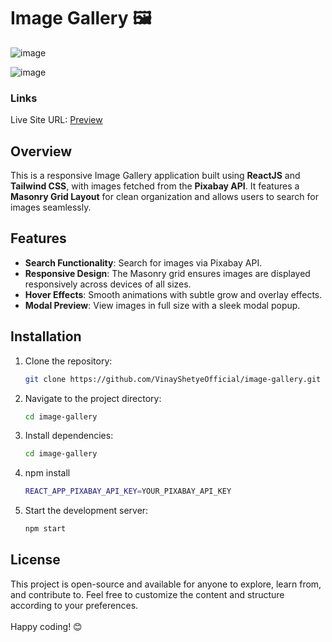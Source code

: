 # Image Gallery 🖼️  

![image](https://github.com/user-attachments/assets/82592bed-25b6-4ba0-8107-94974ea50efb)

![image](https://github.com/user-attachments/assets/7efc5499-3630-49e3-8a82-2db0fd05caad)


### Links                     
Live Site URL: [Preview](https://677a18ea50301fee692202ab--extraordinary-paprenjak-406108.netlify.app/)        

## Overview
This is a responsive Image Gallery application built using **ReactJS** and **Tailwind CSS**, with images fetched from the **Pixabay API**. It features a **Masonry Grid Layout** for clean organization and allows users to search for images seamlessly.

## Features
- **Search Functionality**: Search for images via Pixabay API.
- **Responsive Design**: The Masonry grid ensures images are displayed responsively across devices of all sizes.
- **Hover Effects**: Smooth animations with subtle grow and overlay effects.
- **Modal Preview**: View images in full size with a sleek modal popup.

## Installation
1. Clone the repository:
   ```bash
   git clone https://github.com/VinayShetyeOfficial/image-gallery.git
   ```

2. Navigate to the project directory:
   ```bash
   cd image-gallery
   ```

3. Install dependencies:
   ```bash
   cd image-gallery
   ```
   
4. npm install
   ```bash
   REACT_APP_PIXABAY_API_KEY=YOUR_PIXABAY_API_KEY
   ```

5. Start the development server:
   ```bash
   npm start
   ```

## License
This project is open-source and available for anyone to explore, learn from, and contribute to.
Feel free to customize the content and structure according to your preferences. <br><br> Happy coding! 😊

